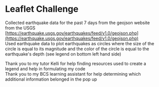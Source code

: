 # Leaflet Challenge

Collected earthquake data for the past 7 days from the geojson website from the USGS [https://earthquake.usgs.gov/earthquakes/feed/v1.0/geojson.php](https://earthquake.usgs.gov/earthquakes/feed/v1.0/geojson.php) <br/>
Used earthquake data to plot earthquakes as circles where the size of the circle is equal to its magnitude and the color of the circle is equal to the earthquake's depth (see legend on bottom left hand side)<br/>

Thank you to my tutor Kelli for help finding resources used to create a legend and help in formulating my code<br/>
Thank you to my BCS learning assistant for help determining which additional information belonged in the pop up<br/>
